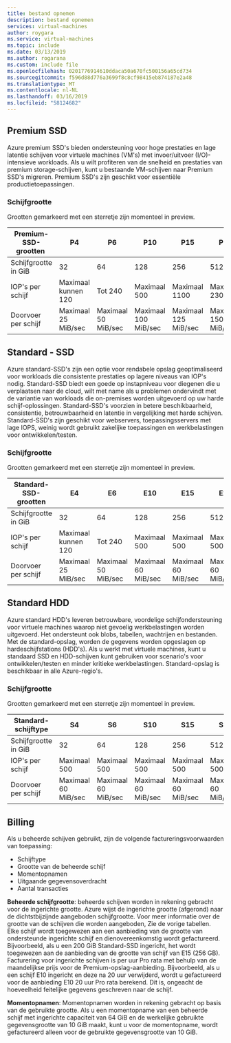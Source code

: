 ```yaml
---
title: bestand opnemen
description: bestand opnemen
services: virtual-machines
author: roygara
ms.service: virtual-machines
ms.topic: include
ms.date: 03/13/2019
ms.author: rogarana
ms.custom: include file
ms.openlocfilehash: 0201776914610ddaca50a670fc500156a65cd734
ms.sourcegitcommit: f596d88d776a3699f8c8cf98415eb874187e2a48
ms.translationtype: MT
ms.contentlocale: nl-NL
ms.lasthandoff: 03/16/2019
ms.locfileid: "58124682"
---
```

## <a name="premium-ssd"></a>Premium SSD

Azure premium SSD's bieden ondersteuning voor hoge prestaties en lage latentie schijven voor virtuele machines (VM's) met invoer/uitvoer (I/O)-intensieve workloads. Als u wilt profiteren van de snelheid en prestaties van premium storage-schijven, kunt u bestaande VM-schijven naar Premium SSD's migreren. Premium SSD's zijn geschikt voor essentiële productietoepassingen.

### <a name="disk-size"></a>Schijfgrootte

Grootten gemarkeerd met een sterretje zijn momenteel in preview.

| Premium-SSD-grootten | P4 | P6 | P10 | P15 | P20 | P30 | P40 | P50 | P60* | P70* | P80* |
|-------------------|----|----|-----|-----|-----|-----|-----|-----|------|------|------|
| Schijfgrootte in GiB | 32 | 64 | 128 | 256 | 512 | 1,024 | 2,048 | 4,095 | 8.192 | 16,384 | 32,767 |
| IOP's per schijf | Maximaal kunnen 120 | Tot 240 | Maximaal 500 | Maximaal 1100 | Maximaal 2300 | Maximaal 5.000 | Maximaal 7.500 | Maximaal 7.500 | Maximaal 12.500 | Maximaal 15.000 | Maximaal 20.000 |
| Doorvoer per schijf | Maximaal 25 MiB/sec | Maximaal 50 MiB/sec | Maximaal 100 MiB/sec | Maximaal 125 MiB/sec | Maximaal 150 MiB/sec | Maximaal 200 MiB/sec | Maximaal 250 MiB/sec | Maximaal 250 MiB/sec| Maximaal 480 MiB/sec | Maximaal 750 MiB/sec | Maximaal 750 MiB/sec |

## <a name="standard-ssd"></a>Standard - SSD

Azure standard-SSD's zijn een optie voor rendabele opslag geoptimaliseerd voor workloads die consistente prestaties op lagere niveaus van IOP's nodig. Standard-SSD biedt een goede op instapniveau voor diegenen die u verplaatsen naar de cloud, wilt met name als u problemen ondervindt met de variantie van workloads die on-premises worden uitgevoerd op uw harde schijf-oplossingen. Standard-SSD's voorzien in betere beschikbaarheid, consistentie, betrouwbaarheid en latentie in vergelijking met harde schijven. Standard-SSD's zijn geschikt voor webservers, toepassingsservers met lage IOPS, weinig wordt gebruikt zakelijke toepassingen en werkbelastingen voor ontwikkelen/testen.

### <a name="disk-size"></a>Schijfgrootte

Grootten gemarkeerd met een sterretje zijn momenteel in preview.

| Standard-SSD-grootten | E4 | E6 | E10 | E15 | E20 | E30 | E40 | E50 | E60* | E70* | E80* |
|--------------------|----|----|-----|-----|-----|-----|-----|-----|------|------|------|
| Schijfgrootte in GiB | 32 | 64 | 128 | 256 | 512 | 1,024 | 2,048 | 4,095 | 8.192 | 16,384 | 32,767 |
| IOP's per schijf | Maximaal kunnen 120 | Tot 240 | Maximaal 500 | Maximaal 500 | Maximaal 500 | Maximaal 500 | Maximaal 500 | Maximaal 500 | Maximaal 1.300 | Maximaal 2000 | Maximaal 2000 |
| Doorvoer per schijf |  Maximaal 25 MiB/sec |  Maximaal 50 MiB/sec  |  Maximaal 60 MiB/sec | Maximaal 60 MiB/sec | Maximaal 60 MiB/sec | Maximaal 60 MiB/sec | Maximaal 60 MiB/sec | Maximaal 60 MiB/sec| Maximaal 300 MiB/sec |  Maximaal 500 MiB/sec | Maximaal 500 MiB/sec |

## <a name="standard-hdd"></a>Standard HDD

Azure standard HDD's leveren betrouwbare, voordelige schijfondersteuning voor virtuele machines waarop niet gevoelig werkbelastingen worden uitgevoerd. Het ondersteunt ook blobs, tabellen, wachtrijen en bestanden. Met de standard-opslag, worden de gegevens worden opgeslagen op hardeschijfstations (HDD's). Als u werkt met virtuele machines, kunt u standaard SSD en HDD-schijven kunt gebruiken voor scenario's voor ontwikkelen/testen en minder kritieke werkbelastingen. Standard-opslag is beschikbaar in alle Azure-regio's.

### <a name="disk-size"></a>Schijfgrootte

Grootten gemarkeerd met een sterretje zijn momenteel in preview.

| Standard-schijftype | S4 | S6 | S10 | S15 | S20 | S30 | S40 | S50 | S60* | S70* | S80 * |
|--------------------|----|----|-----|-----|-----|-----|-----|-----|------|------|------|
| Schijfgrootte in GiB | 32 | 64 | 128 | 256 | 512 | 1,024 | 2,048 | 4,095 | 8.192 | 16,384 | 32,767 |
| IOP's per schijf | Maximaal 500 | Maximaal 500 | Maximaal 500 | Maximaal 500 | Maximaal 500 | Maximaal 500 | Maximaal 500 | Maximaal 500 | Maximaal 1.300 | Maximaal 2000 | Maximaal 2000 |
| Doorvoer per schijf | Maximaal 60 MiB/sec | Maximaal 60 MiB/sec | Maximaal 60 MiB/sec | Maximaal 60 MiB/sec | Maximaal 60 MiB/sec | Maximaal 60 MiB/sec | Maximaal 60 MiB/sec | Maximaal 60 MiB/sec| Maximaal 300 MiB/sec | Maximaal 500 MiB/sec | Maximaal 500 MiB/sec |

## <a name="billing"></a>Billing

Als u beheerde schijven gebruikt, zijn de volgende factureringsvoorwaarden van toepassing:

- Schijftype
- Grootte van de beheerde schijf
- Momentopnamen
- Uitgaande gegevensoverdracht
- Aantal transacties

**Beheerde schijfgrootte**: beheerde schijven worden in rekening gebracht voor de ingerichte grootte. Azure wijst de ingerichte grootte (afgerond) naar de dichtstbijzijnde aangeboden schijfgrootte. Voor meer informatie over de grootte van de schijven die worden aangeboden, Zie de vorige tabellen. Elke schijf wordt toegewezen aan een aanbieding van de grootte van ondersteunde ingerichte schijf en dienovereenkomstig wordt gefactureerd. Bijvoorbeeld, als u een 200 GiB Standard-SSD ingericht, het wordt toegewezen aan de aanbieding van de grootte van schijf van E15 (256 GB). Facturering voor ingerichte schijven is per uur Pro rata met behulp van de maandelijkse prijs voor de Premium-opslag-aanbieding. Bijvoorbeeld, als u een schijf E10 ingericht en deze na 20 uur verwijderd, wordt u gefactureerd voor de aanbieding E10 20 uur Pro rata berekend. Dit is, ongeacht de hoeveelheid feitelijke gegevens geschreven naar de schijf.

**Momentopnamen**: Momentopnamen worden in rekening gebracht op basis van de gebruikte grootte. Als u een momentopname van een beheerde schijf met ingerichte capaciteit van 64 GiB en de werkelijke gebruikte gegevensgrootte van 10 GiB maakt, kunt u voor de momentopname, wordt gefactureerd alleen voor de gebruikte gegevensgrootte van 10 GiB.